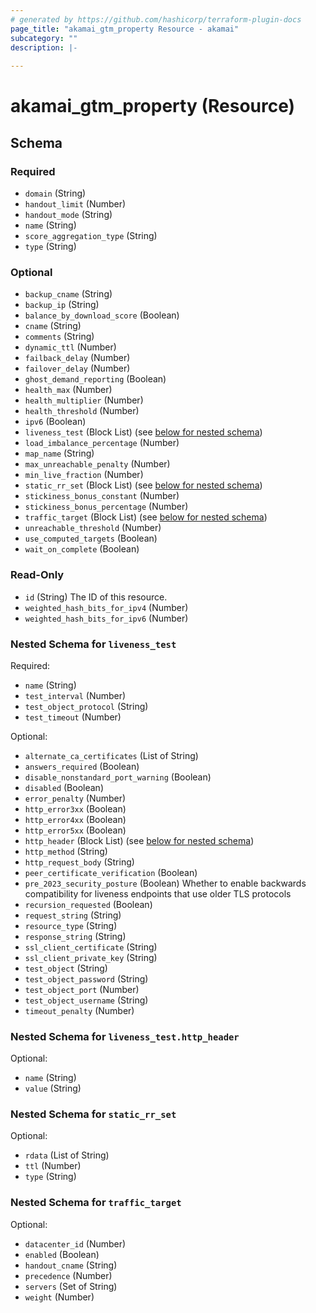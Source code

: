 ```yaml
---
# generated by https://github.com/hashicorp/terraform-plugin-docs
page_title: "akamai_gtm_property Resource - akamai"
subcategory: ""
description: |-
  
---
```


# akamai_gtm_property (Resource)





<!-- schema generated by tfplugindocs -->
## Schema

### Required

- `domain` (String)
- `handout_limit` (Number)
- `handout_mode` (String)
- `name` (String)
- `score_aggregation_type` (String)
- `type` (String)

### Optional

- `backup_cname` (String)
- `backup_ip` (String)
- `balance_by_download_score` (Boolean)
- `cname` (String)
- `comments` (String)
- `dynamic_ttl` (Number)
- `failback_delay` (Number)
- `failover_delay` (Number)
- `ghost_demand_reporting` (Boolean)
- `health_max` (Number)
- `health_multiplier` (Number)
- `health_threshold` (Number)
- `ipv6` (Boolean)
- `liveness_test` (Block List) (see [below for nested schema](#nestedblock--liveness_test))
- `load_imbalance_percentage` (Number)
- `map_name` (String)
- `max_unreachable_penalty` (Number)
- `min_live_fraction` (Number)
- `static_rr_set` (Block List) (see [below for nested schema](#nestedblock--static_rr_set))
- `stickiness_bonus_constant` (Number)
- `stickiness_bonus_percentage` (Number)
- `traffic_target` (Block List) (see [below for nested schema](#nestedblock--traffic_target))
- `unreachable_threshold` (Number)
- `use_computed_targets` (Boolean)
- `wait_on_complete` (Boolean)

### Read-Only

- `id` (String) The ID of this resource.
- `weighted_hash_bits_for_ipv4` (Number)
- `weighted_hash_bits_for_ipv6` (Number)

<a id="nestedblock--liveness_test"></a>
### Nested Schema for `liveness_test`

Required:

- `name` (String)
- `test_interval` (Number)
- `test_object_protocol` (String)
- `test_timeout` (Number)

Optional:

- `alternate_ca_certificates` (List of String)
- `answers_required` (Boolean)
- `disable_nonstandard_port_warning` (Boolean)
- `disabled` (Boolean)
- `error_penalty` (Number)
- `http_error3xx` (Boolean)
- `http_error4xx` (Boolean)
- `http_error5xx` (Boolean)
- `http_header` (Block List) (see [below for nested schema](#nestedblock--liveness_test--http_header))
- `http_method` (String)
- `http_request_body` (String)
- `peer_certificate_verification` (Boolean)
- `pre_2023_security_posture` (Boolean) Whether to enable backwards compatibility for liveness endpoints that use older TLS protocols
- `recursion_requested` (Boolean)
- `request_string` (String)
- `resource_type` (String)
- `response_string` (String)
- `ssl_client_certificate` (String)
- `ssl_client_private_key` (String)
- `test_object` (String)
- `test_object_password` (String)
- `test_object_port` (Number)
- `test_object_username` (String)
- `timeout_penalty` (Number)

<a id="nestedblock--liveness_test--http_header"></a>
### Nested Schema for `liveness_test.http_header`

Optional:

- `name` (String)
- `value` (String)



<a id="nestedblock--static_rr_set"></a>
### Nested Schema for `static_rr_set`

Optional:

- `rdata` (List of String)
- `ttl` (Number)
- `type` (String)


<a id="nestedblock--traffic_target"></a>
### Nested Schema for `traffic_target`

Optional:

- `datacenter_id` (Number)
- `enabled` (Boolean)
- `handout_cname` (String)
- `precedence` (Number)
- `servers` (Set of String)
- `weight` (Number)
